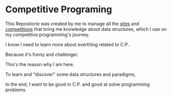 # Competitive Programing
This Repositorie was created by me to manage all the [sites](https://github.com/3Strela/Competitive_Programing/blob/master/Studies/README.md) and [competitions](https://github.com/3Strela/Competitive_Programing/blob/master/Competitions/README.md) that bring me knowledge about data structures, which I use on my competitive programming's journey. 

I know I need to learn more about everthing related to C.P..

Because it's funny and challenger. 

This's the reason why I am here.

To learn and "discover" some data structures and paradigms,

In the end, I want to be good in C.P. and good at solve programming problems.
